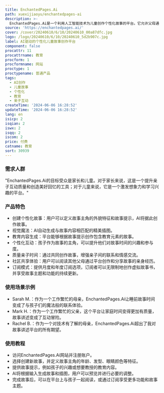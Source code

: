 ```yaml
---
title: EnchantedPages.Ai
path: xuexijiaoyu/enchantedpages-ai
description: >-
  EnchantedPages.Ai是一个利用人工智能技术为儿童创作个性化故事的平台。它允许父母通过简单的点击操作，将自己的孩子置于故事的中心，成为故事的英雄。该平台旨在通过引人入胜的故事讲述，提升亲子间的一对一时间质量，并通过教育性内容激发孩子的兴趣。
source: 'https://enchantedpages.ai/'
cover: /cover/20240610/6/10/20240610_00a87dfc.jpg
logo: /logo/20240610/6/10/20240610_5d2b907c.jpg
label: AI驱动的个性化儿童故事创作平台
component: false
procattr: 11
procattrname: 教育
procform: 1
procformname: 网站
proctype: 1
proctypename: 普通产品
tags:
  - AI创作
  - 儿童故事
  - 个性化
  - 教育
  - 亲子互动
createTime: '2024-06-06 16:28:52'
updateTime: '2024-06-06 16:28:52'
lang: en
isicp: 2
isqian: 2
iswx: 2
isqq: 2
iscom: 2
price: 付费
catname: 教育
sort: 30939
---
```




### 需求人群
"EnchantedPages.Ai的目标受众是家长和儿童。对于家长来说，这是一个提升亲子互动质量和创造美好回忆的工具；对于儿童来说，它是一个激发想象力和学习兴趣的平台。"

### 产品特色
* 创建个性化故事：用户可以定义故事主角的外貌特征和故事提示，AI将据此创作故事。
* 视觉魔法：AI自动生成与故事内容相匹配的精美插图。
* 教育内容生成：平台能够根据故事提示创作包含教育元素的故事。
* 个性化互动：孩子作为故事的主角，可以提升他们对故事时间的兴趣和参与度。
* 质量亲子时间：通过共同创作故事，增强亲子间的联系和情感交流。
* 社区共享体验：用户可以阅读其他父母通过平台创作和分享故事的亲身经历。
* 订阅模式：提供月度和年度订阅选项，订阅者可以无限制地创作虚拟故事书，并享受故事主题和功能的持续更新。

### 使用场景示例
* Sarah M.：作为一个工作繁忙的母亲，EnchantedPages.Ai让睡前故事时间变成了与孩子们的魔法般的联系体验。
* Mark H.：作为一个工作繁忙的父亲，这个平台让家庭时间变得更加有质量，故事讲述变成了互动冒险。
* Rachel B.：作为一个对技术有了解的母亲，EnchantedPages.Ai超出了我对故事讲述平台的所有期望。

### 使用教程
* 访问EnchantedPages.Ai网站并注册账户。
* 选择创建新故事，并定义故事主角的年龄、发型、眼睛颜色等特征。
* 提供故事提示，例如孩子的兴趣或想要教授的教育内容。
* AI将根据输入生成故事和插图，用户可以预览并进行必要的调整。
* 完成故事后，可以在平台上与孩子一起阅读，或通过订阅享受更多功能和故事主题。

  
